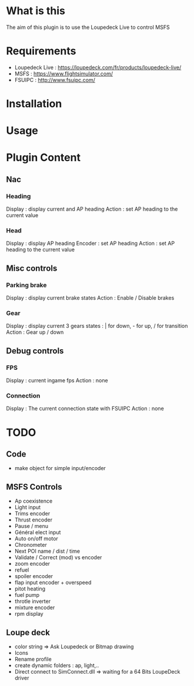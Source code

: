 # What is this
The aim of this plugin is to use the Loupedeck Live to control MSFS
# Requirements
* Loupedeck Live : https://loupedeck.com/fr/products/loupedeck-live/
* MSFS : https://www.flightsimulator.com/
* FSUIPC : http://www.fsuipc.com/
# Installation

# Usage

# Plugin Content
## Nac
### Heading
Display : display current and AP heading
Action : set AP heading to the current value
### Head
Display : display AP heading
Encoder : set AP heading
Action : set AP heading to the current value
## Misc controls
### Parking brake
Display : display current brake states
Action : Enable / Disable brakes
### Gear
Display : display current 3 gears states : | for down, - for up, / for transition
Action : Gear up / down
## Debug controls
### FPS
Display : current ingame fps
Action : none
### Connection
Display : The current connection state with FSUIPC
Action : none

# TODO
## Code
* make object for simple input/encoder


## MSFS Controls
* Ap coexistence
* Light input
* Trims encoder
* Thrust encoder
* Pause / menu
* Général elect input
* Auto on/off motor
* Chronometer
* Next POI name / dist / time
* Validate / Correct (mod) vs encoder
* zoom encoder
* refuel
* spoiler encoder
* flap input encoder + overspeed
* pitot heating
* fuel pump
* throtle inverter
* mixture encoder
* rpm display


## Loupe deck
* color string => Ask Loupedeck or Bitmap drawing
* Icons
* Rename profile
* create dynamic folders : ap, light,..
* Direct connect to SimConnect.dll => waiting for a 64 Bits LoupeDeck driver


